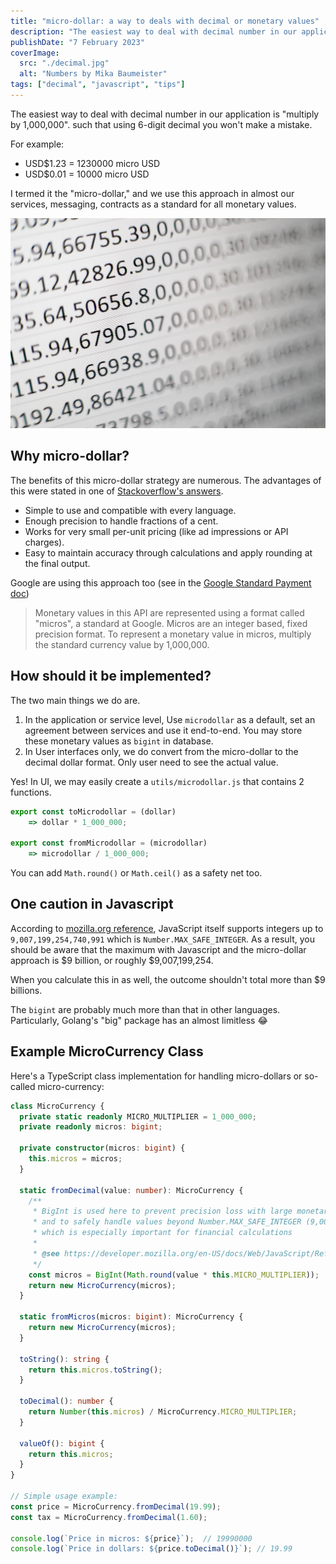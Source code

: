 ```yaml
---
title: "micro-dollar: a way to deals with decimal or monetary values"
description: "The easiest way to deal with decimal number in our application is multiply by 1,000,000. such that using 6-digit decimal you won't make a mistake."
publishDate: "7 February 2023"
coverImage:
  src: "./decimal.jpg"
  alt: "Numbers by Mika Baumeister"
tags: ["decimal", "javascript", "tips"]
---
```


The easiest way to deal with decimal number in our application is "multiply by 1,000,000". such that using 6-digit decimal you won't make a mistake.

For example:

- USD$1.23 = 1230000 micro USD
- USD$0.01 = 10000 micro USD

I termed it the "micro-dollar," and we use this approach in almost our services, messaging, contracts as a standard for all monetary values.

![Numbers by Mika Baumeister](./decimal.jpg)

## Why micro-dollar?

The benefits of this micro-dollar strategy are numerous. The advantages of this were stated in one of [Stackoverflow's answers](https://stackoverflow.com/questions/15726535/which-datatype-should-be-used-for-currency/51238749#51238749).

- Simple to use and compatible with every language.
- Enough precision to handle fractions of a cent.
- Works for very small per-unit pricing (like ad impressions or API charges).
- Easy to maintain accuracy through calculations and apply rounding at the final output.

Google are using this approach too (see in the [Google Standard Payment doc](https://developers.google.com/standard-payments/reference/glossary#micros))

> Monetary values in this API are represented using a format called "micros", a standard at Google. Micros are an integer based, fixed precision format. To represent a monetary value in micros, multiply the standard currency value by 1,000,000.

## How should it be implemented?

The two main things we do are.

1. In the application or service level, Use `microdollar` as a default, set an agreement between services and use it end-to-end. You may store these monetary values as `bigint` in database.
2. In User interfaces only, we do convert from the micro-dollar to the decimal dollar format. Only user need to see the actual value.

Yes! In UI, we may easily create a `utils/microdollar.js` that contains 2 functions.

```js
export const toMicrodollar = (dollar)
    => dollar * 1_000_000;

export const fromMicrodollar = (microdollar)
    => microdollar / 1_000_000;
```

You can add `Math.round()` or `Math.ceil()` as a safety net too.

## One caution in Javascript

According to [mozilla.org reference](https://developer.mozilla.org/en-US/docs/Web/JavaScript/Reference/Global_Objects/BigInt),
JavaScript itself supports integers up to `9,007,199,254,740,991` which is `Number.MAX_SAFE_INTEGER`. As a result, you should be aware that the maximum with Javascript and the micro-dollar approach is $9 billion, or roughly $9,007,199,254.

When you calculate this in as well, the outcome shouldn't total more than $9 billions.

The `bigint` are probably much more than that in other languages. Particularly, Golang's "big" package has an almost limitless 😂

## Example MicroCurrency Class

Here's a TypeScript class implementation for handling micro-dollars or so-called micro-currency:

```ts
class MicroCurrency {
  private static readonly MICRO_MULTIPLIER = 1_000_000;
  private readonly micros: bigint;

  private constructor(micros: bigint) {
    this.micros = micros;
  }

  static fromDecimal(value: number): MicroCurrency {
    /**
     * BigInt is used here to prevent precision loss with large monetary values
     * and to safely handle values beyond Number.MAX_SAFE_INTEGER (9,007,199,254,740,991)
     * which is especially important for financial calculations
     *
     * @see https://developer.mozilla.org/en-US/docs/Web/JavaScript/Reference/Global_Objects/BigInt
     */
    const micros = BigInt(Math.round(value * this.MICRO_MULTIPLIER));
    return new MicroCurrency(micros);
  }

  static fromMicros(micros: bigint): MicroCurrency {
    return new MicroCurrency(micros);
  }

  toString(): string {
    return this.micros.toString();
  }

  toDecimal(): number {
    return Number(this.micros) / MicroCurrency.MICRO_MULTIPLIER;
  }

  valueOf(): bigint {
    return this.micros;
  }
}

// Simple usage example:
const price = MicroCurrency.fromDecimal(19.99);
const tax = MicroCurrency.fromDecimal(1.60);

console.log(`Price in micros: ${price}`);  // 19990000
console.log(`Price in dollars: ${price.toDecimal()}`); // 19.99
```
